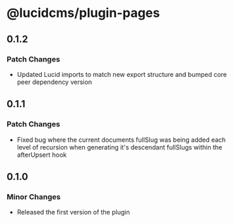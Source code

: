 # @lucidcms/plugin-pages

## 0.1.2

### Patch Changes

- Updated Lucid imports to match new export structure and bumped core peer dependency version

## 0.1.1

### Patch Changes

- Fixed bug where the current documents fullSlug was being added each level of recursion when generating it's descendant fullSlugs within the afterUpsert hook

## 0.1.0

### Minor Changes

- Released the first version of the plugin
